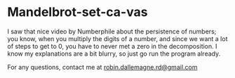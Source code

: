 # Mandelbrot-set-ca-vas
I saw that nice video by Numberphile about the persistence of numbers; you know, when you multiply the digits of a number,
and since we want a lot of steps to get to 0, you have to never met a zero in the decomposition.
I know my explanations are a bit blurry, so just go run the program already.

For any questions, contact me at robin.dallemagne.rd@gmail.com
